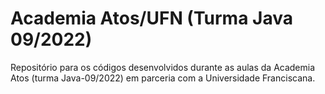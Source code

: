 # Academia Atos/UFN (Turma Java 09/2022)
Repositório para os códigos desenvolvidos durante as aulas da Academia Atos (turma Java-09/2022) em parceria com a Universidade Franciscana. 

